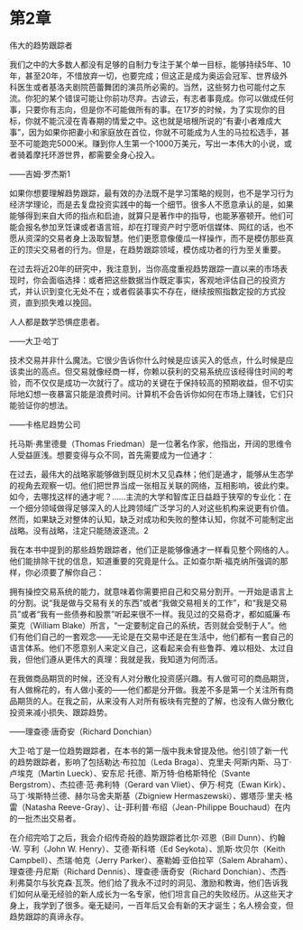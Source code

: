 # 第2章  
伟大的趋势跟踪者

我们之中的大多数人都没有足够的自制力专注于某个单一目标，能够持续5年、10年，甚至20年，不惜放弃一切，也要完成；但这正是成为奥运会冠军、世界级外科医生或者基洛夫剧院芭蕾舞团的演员所必需的。当然，这些努力也可能付之东流。你犯的某个错误可能让你前功尽弃。古谚云，有志者事竟成。你可以做成任何事，只要你有志向，但是你不可能做所有的事。在17岁的时候，为了实现你的目标，你就不能沉浸在青春期的情爱之中。这也就是培根所说的“有妻小者难成大事”，因为如果你把妻小和家庭放在首位，你就不可能成为人生的马拉松选手，甚至不可能跑完5000米。赚到你人生第一个1000万美元，写出一本伟大的小说，或者骑着摩托环游世界，都需要全身心投入。

——吉姆·罗杰斯1

如果你想要理解趋势跟踪，最有效的办法既不是学习策略的规则，也不是学习行为经济学理论，而是去复盘投资实践中的每一个细节。很多人不愿意承认的是，如果能够得到来自大师的指点和启迪，就算只是著作中的指导，也能茅塞顿开。他们可能会报名参加烹饪课或者语言班，却在打理资产时宁愿听信媒体、网红的话，也不愿从资深的交易者身上汲取智慧。他们更愿意像傻瓜一样操作，而不是模仿那些真正的顶尖交易者的行为。但是，在趋势跟踪领域，模仿成功者的行为至关重要。

在过去将近20年的研究中，我注意到，当你高度重视趋势跟踪一直以来的市场表现时，你会面临选择：或者把这些数据当作既定事实，客观地评估自己的投资方式，并认识到变化无处不在；或者假装事实不存在，继续按照指数定投的方式投资，直到损失难以挽回。

人人都是数学恐惧症患者。

——大卫·哈丁

技术交易并非什么魔法。它很少告诉你什么时候是应该买入的低点，什么时候是应该卖出的高点。但交易就像经商一样，你赖以获利的交易系统应该经得住时间的考验，而不仅仅是成功一次就行了。成功的关键在于保持较高的预期收益，但不切实际地幻想一夜暴富只能是浪费时间。计算机不会告诉你如何在市场上赚钱，它们只能验证你的想法。

——卡格尼趋势公司

托马斯·弗里德曼（Thomas Friedman）是一位著名作家，他指出，开阔的思维令人受益匪浅。想要变得与众不同，首先需要成为一位通才：

在过去，最伟大的战略家能够做到既见树木又见森林；他们是通才，能够从生态学的视角去观察一切。他们把世界当成一张相互关联的网络，互相影响，彼此约束。如今，去哪找这样的通才呢？……主流的大学和智库正日益趋于狭窄的专业化：在一个细分领域做得足够深入的人比跨领域广泛学习的人对这些机构来说更有价值。然而，如果缺乏对整体的认知，缺乏对成功和失败的整体认知，你就不可能制定出战略。没有战略，注定只能随波逐流。2

我在本书中提到的那些趋势跟踪者，他们正是能够像通才一样看见整个网络的人。他们能排除干扰的信息，知道重要的究竟是什么。正如查尔斯·福克纳所强调的那样，你必须要了解你自己：

拥有操控交易系统的能力，就意味着你需要把自己和交易分割开。一开始是语言上的分割。说“我是做与交易有关的东西”或者“我做交易相关的工作”，和“我是交易员”或者“我有一些债券和股票”听起来很不一样。我见过的交易奇才，都如威廉·布莱克（William Blake）所言，“一定要制定自己的系统，否则就会受制于人”。他们有他们自己的一套观念——无论是在交易中还是在生活中，他们都有一套自己的语言体系。他们不愿意别人来定义自己，这看起来会有些鲁莽、难以相处、太过自我，但他们遵从更伟大的真理：我就是我，我知道为何而活。

在我做商品期货的时候，还没有人对分散化投资感兴趣。有人做可可的商品期货，有人做棉花的，有人做小麦的——他们都是分开做。我差不多是第一个关注所有商品期货的人。在我之前，从来没有人对所有板块有完整的了解，也没有人做分散化投资来减小损失、跟踪趋势。

——理查德·唐奇安（Richard Donchian）

大卫·哈丁是一位趋势跟踪者，在本书的第一版中我未曾提及他。他引领了新一代的趋势跟踪者，影响了包括勒达·布拉加（Leda Braga）、克里夫·阿斯内斯、马丁·卢埃克（Martin Lueck）、安东尼·托德、斯万特·伯格斯特伦（Svante Bergstrom）、杰拉德·范·弗利特（Gerard van Vliet）、伊万·柯克（Ewan Kirk）、马丁·埃斯特兰德、赫尔马舍夫斯基（Zbigniew Hermaszewski）、娜塔莎·里夫·格雷（Natasha Reeve-Gray）、让-菲利普·布绍（Jean-Philippe Bouchaud）在内的一批杰出交易者。

在介绍完哈丁之后，我会介绍传奇般的趋势跟踪者比尔·邓恩（Bill Dunn）、约翰·W. 亨利（John W. Henry）、艾德·斯科塔（Ed Seykota）、凯斯·坎贝尔（Keith Campbell）、杰瑞·帕克（Jerry Parker）、塞勒姆·亚伯拉罕（Salem Abraham）、理查德·丹尼斯（Richard Dennis）、理查德·唐奇安（Richard Donchian）、杰西·利弗莫尔与狄克森·瓦茨。他们给了我永不过时的洞见、激励和教诲，他们告诉我们如何从毫无经验的新人成长为一名专家，他们坦言自己的失败经历。从这些天才身上，我学到了很多。毫无疑问，一百年后又会有新的天才诞生；名人榜会变，但趋势跟踪的真谛永存。